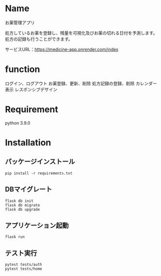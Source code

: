 # Name

お薬管理アプリ

処方しているお薬を登録し、残量を可視化及びお薬の切れる日付を予測します。
処方の記録も行うことができます。

サービスURL：https://medicine-app.onrender.com/index

# function

ログイン、ログアウト
お薬登録、更新、削除
処方記録の登録、削除
カレンダー表示
レスポンシブデザイン

# Requirement

python 3.9.0

# Installation
## パッケージインストール
```
pip install -r requirements.txt
```
## DBマイグレート
```
flask db init
flask db migrate
flask db upgrade
```

## アプリケーション起動
```
flask run
```

## テスト実行
```
pytest tests/auth
pytest tests/home
```